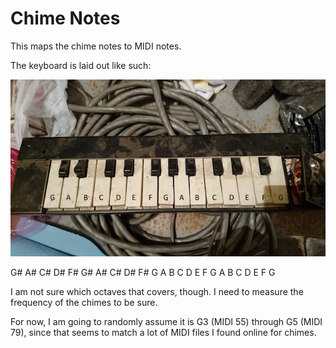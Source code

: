 # Chime Notes

This maps the chime notes to MIDI notes.

The keyboard is laid out like such:

![Picture of the original keyboard for the chimes](old_chime_keyboard.jpg)

 G# A#   C# D#   F# G# A#   C# D#   F#
G  A  B C  D  E F  G  A  B C  D  E F  G

I am not sure which octaves that covers, though. I need to measure the frequency
of the chimes to be sure.

For now, I am going to randomly assume it is G3 (MIDI 55) through G5 (MIDI 79),
since that seems to match a lot of MIDI files I found online for chimes.
